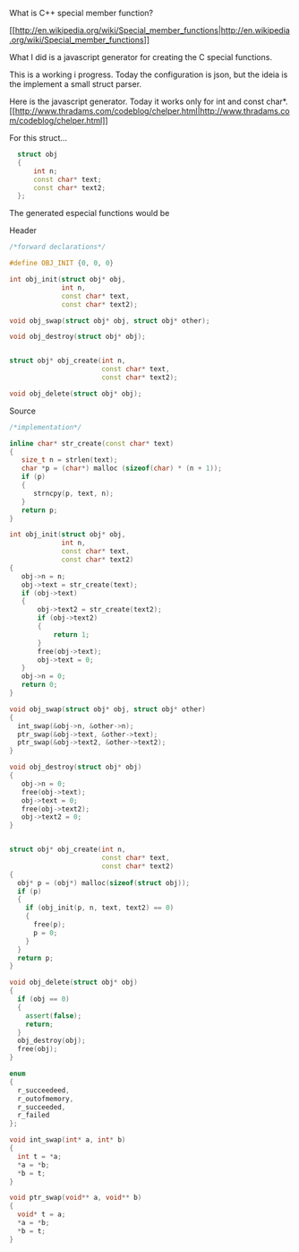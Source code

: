 

What is C++ special member function?

[[http://en.wikipedia.org/wiki/Special_member_functions|http://en.wikipedia.org/wiki/Special_member_functions]]

What I did is a javascript generator for creating the C special functions.

This is a working i progress. Today the configuration is json, but the ideia is the implement a small struct parser.

Here is the javascript generator. Today it works only for int and const char*.
[[http://www.thradams.com/codeblog/chelper.html|http://www.thradams.com/codeblog/chelper.html]]


For this struct...

```cpp
  struct obj
  { 
      int n;
      const char* text;
      const char* text2;
  };
```

The generated especial functions would be

Header

```cpp
/*forward declarations*/

#define OBJ_INIT {0, 0, 0}

int obj_init(struct obj* obj, 
             int n, 
             const char* text, 
             const char* text2);

void obj_swap(struct obj* obj, struct obj* other);

void obj_destroy(struct obj* obj);


struct obj* obj_create(int n,
                       const char* text,
                       const char* text2);

void obj_delete(struct obj* obj);
```

Source

```cpp
/*implementation*/

inline char* str_create(const char* text)
{
   size_t n = strlen(text);
   char *p = (char*) malloc (sizeof(char) * (n + 1));
   if (p)
   {
      strncpy(p, text, n);
   }
   return p;
}

int obj_init(struct obj* obj, 
             int n, 
             const char* text, 
             const char* text2)
{
   obj->n = n;
   obj->text = str_create(text);
   if (obj->text)
   {
       obj->text2 = str_create(text2);
       if (obj->text2)
       {
           return 1;
       }
       free(obj->text);
       obj->text = 0;
   }
   obj->n = 0;
   return 0;
}

void obj_swap(struct obj* obj, struct obj* other)
{
  int_swap(&obj->n, &other->n);
  ptr_swap(&obj->text, &other->text);
  ptr_swap(&obj->text2, &other->text2);
}

void obj_destroy(struct obj* obj)
{
   obj->n = 0;
   free(obj->text);
   obj->text = 0;
   free(obj->text2);
   obj->text2 = 0;
}


struct obj* obj_create(int n,
                       const char* text,
                       const char* text2)
{
  obj* p = (obj*) malloc(sizeof(struct obj));
  if (p)
  {
    if (obj_init(p, n, text, text2) == 0)
    {
      free(p);
      p = 0;
    }
  }
  return p;
}

void obj_delete(struct obj* obj)
{
  if (obj == 0)
  {
    assert(false);
    return;
  }
  obj_destroy(obj);
  free(obj);
}
```





```cpp
enum
{
  r_succeedeed,
  r_outofmemory,
  r_succeeded,
  r_failed
};

void int_swap(int* a, int* b)
{
  int t = *a;
  *a = *b; 
  *b = t;
}

void ptr_swap(void** a, void** b)
{
  void* t = a;
  *a = *b;
  *b = t;
}
```
